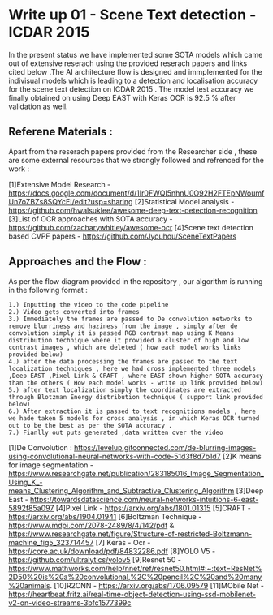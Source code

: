 # Write up 01 - Scene Text detection - ICDAR 2015 
In the present status we have implemented some SOTA models which came out of extensive reserach using the provided reserach papers and links cited below .The AI architecture flow is designed and immplemented for the indivisual models which is leading to a detection and localisation accuracy for the scene text detection on ICDAR 2015 . The model test accuracy we finally obtained on using Deep EAST with Keras OCR is 92.5 % after validation as well.

## Referene Materials : 

Apart from the reserach papers provided from the Researcher side , these are some external resources that we strongly followed and refrenced for the work : 

[1]Extensive Model Research - https://docs.google.com/document/d/1Ir0FWQI5nhnU0O92H2FTEpNWoumfUn7oZBZs8SQYcEI/edit?usp=sharing
[2]Statistical Model analysis - https://github.com/hwalsuklee/awesome-deep-text-detection-recognition
[3]List of OCR approaches with SOTA accuracy - https://github.com/zacharywhitley/awesome-ocr
[4]Scene text detection based CVPF papers - https://github.com/Jyouhou/SceneTextPapers

## Approaches and the Flow : 

As per the flow diagram provided in the repository , our algorithm is running in the following format : 
```
1.) Inputting the video to the code pipeline
2.) Video gets converted into frames
3.) Immediately the frames are passed to De convolution networks to remove blurriness and haziness from the image , simply after de convolution simply it is passed RGB contrast map using K Means distribution technique where it provided a cluster of high and low contrast images , which are deleted ( how each model works links provided below)
4.) after the data processing the frames are passed to the text localization techniques , here we had cross implemented three models ,Deep EAST ,Pixel Link & CRAFT , where EAST shown higher SOTA accuracy than the others ( How each model works - write up link provided below) 
5.) after text localization simply the coordinates are extracted through Blotzman Energy distribution technique ( support link provided below)
6.) After extraction it is passed to text recognitions models , here we hade taken 5 models for cross analysis , in which Keras OCR turned out to be the best as per the SOTA accuracy .
7.) Fianlly out puts generated ,data written over the video 
```
[1]De Convolution : https://levelup.gitconnected.com/de-blurring-images-using-convolutional-neural-networks-with-code-51d3f8d7b1d7
[2]K means for image segmentation - https://www.researchgate.net/publication/283185016_Image_Segmentation_Using_K_-means_Clustering_Algorithm_and_Subtractive_Clustering_Algorithm
[3]Deep East - https://towardsdatascience.com/neural-networks-intuitions-6-east-5892f85a097
[4]Pixel Link - https://arxiv.org/abs/1801.01315
[5]CRAFT - https://arxiv.org/abs/1904.01941
[6]Boltzman Technique - https://www.mdpi.com/2078-2489/8/4/142/pdf & https://www.researchgate.net/figure/Structure-of-restricted-Boltzmann-machine_fig5_323714457
[7] Keras - Ocr - https://core.ac.uk/download/pdf/84832286.pdf
[8]YOLO V5 - https://github.com/ultralytics/yolov5
[9]Resnet 50 - https://www.mathworks.com/help/nnet/ref/resnet50.html#:~:text=ResNet%2D50%20is%20a%20convolutional,%2C%20pencil%2C%20and%20many%20animals.
[10]R2CNN - https://arxiv.org/abs/1706.09579
[11]MObile Net - https://heartbeat.fritz.ai/real-time-object-detection-using-ssd-mobilenet-v2-on-video-streams-3bfc1577399c

